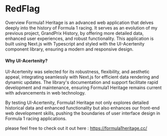 # RedFlag

Overview
Formula1 Heritage is an advanced web application that delves deeply into the history of Formula 1 racing. It serves as an evolution of my previous project, GrandPrix History, by offering more detailed data, enhanced user experiences, and robust functionality. This application is built using Next.js with Typescript and styled with the UI-Acertenity component library, ensuring a modern and responsive design.


#### Why UI-Acertenity?

UI-Acertenity was selected for its robustness, flexibility, and aesthetic appeal, integrating seamlessly with Next.js for efficient data rendering and dynamic updates. The library's documentation and support facilitate rapid development and maintenance, ensuring Formula1 Heritage remains current with advancements in web technology.

By testing UI-Acertenity, Formula1 Heritage not only explores detailed historical data and enhanced functionality but also enhances our front-end web development skills, pushing the boundaries of user interface design in Formula 1 racing applications.

please feel free to check out it out here : https://formula1heritage.cc/

